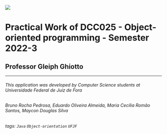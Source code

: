 ![](https://www.ufjf.br/wp-content/plugins/imgpgprinc_novo/arquivos/deptocomputacao/1.jpg)

# Practical Work of DCC025 - Object-oriented programming - Semester 2022-3
## Professor Gleiph Ghiotto




---
###### This application was developed by Computer Science students at Universidade Federal de Juiz de Fora
###### Bruno Rocha Pedrosa, Eduardo Oliveira Almeida, Maria Cecília Romão Santos, Maycon Douglas Silva
###### tags: `Java` `Object-orientation` `UFJF`

